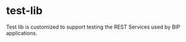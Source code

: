 # test-lib

Test lib is customized to support testing the REST Services used by BIP applications. 

